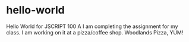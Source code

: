 # hello-world
Hello World for JSCRIPT 100 A
I am completing the assignment for my class. I am working on it at a pizza/coffee shop. Woodlands Pizza, YUM!

